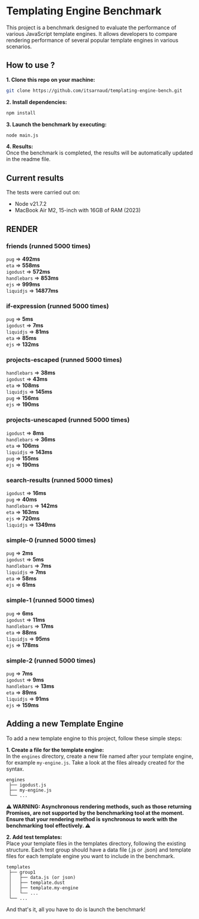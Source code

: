 # Templating Engine Benchmark

This project is a benchmark designed to evaluate the performance of various JavaScript template engines. It allows developers to compare rendering performance of several popular template engines in various scenarios.

## How to use ?

**1. Clone this repo on your machine:**
```bash
git clone https://github.com/itsarnaud/templating-engine-bench.git
```

**2. Install dependencies:**
```bash
npm install
```

**3. Launch the benchmark by executing:**
```bash
node main.js
```

**4. Results:<br/>**
Once the benchmark is completed, the results will be automatically updated in the readme file.

## Current results

The tests were carried out on:
- Node v21.7.2
- MacBook Air M2, 15-inch with 16GB of RAM (2023)

<!-- <render performance> -->
## RENDER 

### friends (runned 5000 times) 
`pug` => **492ms** <br/> 
`eta` => **558ms** <br/> 
`igodust` => **572ms** <br/> 
`handlebars` => **853ms** <br/> 
`ejs` => **999ms** <br/> 
`liquidjs` => **14877ms** <br/> 

### if-expression (runned 5000 times) 
`pug` => **5ms** <br/> 
`igodust` => **7ms** <br/> 
`liquidjs` => **81ms** <br/> 
`eta` => **85ms** <br/> 
`ejs` => **132ms** <br/> 

### projects-escaped (runned 5000 times) 
`handlebars` => **38ms** <br/> 
`igodust` => **43ms** <br/> 
`eta` => **108ms** <br/> 
`liquidjs` => **145ms** <br/> 
`pug` => **156ms** <br/> 
`ejs` => **190ms** <br/> 

### projects-unescaped (runned 5000 times) 
`igodust` => **8ms** <br/> 
`handlebars` => **36ms** <br/> 
`eta` => **106ms** <br/> 
`liquidjs` => **143ms** <br/> 
`pug` => **155ms** <br/> 
`ejs` => **190ms** <br/> 

### search-results (runned 5000 times) 
`igodust` => **16ms** <br/> 
`pug` => **40ms** <br/> 
`handlebars` => **142ms** <br/> 
`eta` => **163ms** <br/> 
`ejs` => **720ms** <br/> 
`liquidjs` => **1349ms** <br/> 

### simple-0 (runned 5000 times) 
`pug` => **2ms** <br/> 
`igodust` => **5ms** <br/> 
`handlebars` => **7ms** <br/> 
`liquidjs` => **7ms** <br/> 
`eta` => **58ms** <br/> 
`ejs` => **61ms** <br/> 

### simple-1 (runned 5000 times) 
`pug` => **6ms** <br/> 
`igodust` => **11ms** <br/> 
`handlebars` => **17ms** <br/> 
`eta` => **88ms** <br/> 
`liquidjs` => **95ms** <br/> 
`ejs` => **178ms** <br/> 

### simple-2 (runned 5000 times) 
`pug` => **7ms** <br/> 
`igodust` => **9ms** <br/> 
`handlebars` => **13ms** <br/> 
`eta` => **89ms** <br/> 
`liquidjs` => **91ms** <br/> 
`ejs` => **159ms** <br/> 

<!-- <end> -->

## Adding a new Template Engine

To add a new template engine to this project, follow these simple steps:

**1. Create a file for the template engine:<br/>**
In the `engines` directory, create a new file named after your template engine, for example `my-engine.js`. Take a look at the files already created for the syntax.

```
engines
 ├── igodust.js
 ├── my-engine.js
 └── ...
```
**⚠️ WARNING: Asynchronous rendering methods, such as those returning Promises, are not supported by the benchmarking tool at the moment. Ensure that your rendering method is synchronous to work with the benchmarking tool effectively. ⚠️**

**2. Add test templates: <br/>**
Place your template files in the templates directory, following the existing structure. Each test group should have a data file (.js or .json) and template files for each template engine you want to include in the benchmark.

```
templates
 ├── group1
 │   ├── data.js (or json)
 │   ├── template.dust
 │   ├── template.my-engine
 │   └── ...
 └── ...
```

 And that's it, all you have to do is launch the benchmark!
